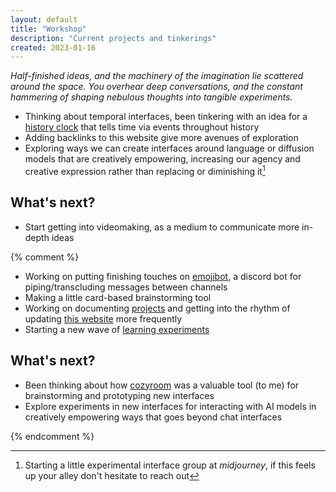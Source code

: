 ```yaml
---
layout: default
title: "Workshop"
description: "Current projects and tinkerings"
created: 2023-01-16
---
```


*Half-finished ideas, and the machinery of the imagination lie scattered around the space. You overhear deep conversations, and the constant hammering of shaping nebulous thoughts into tangible experiments.*

- Thinking about temporal interfaces, been tinkering with an idea for a [history clock](/@/history-clock) that tells time via events throughout history
- Adding backlinks to this website give more avenues of exploration
- Exploring ways we can create interfaces around language or diffusion models that are creatively empowering, increasing our agency and creative expression rather than replacing or diminishing it[^midjourney]

[^midjourney]: Starting a little experimental interface group at *midjourney*, if this feels up your alley don't hesitate to reach out

## What's next?

- Start getting into videomaking, as a medium to communicate more in-depth ideas

{% comment %}

- Working on putting finishing touches on [emojibot](/@/emojibot), a discord bot for piping/transcluding messages between channels
- Making a little card-based brainstorming tool
- Working on documenting [projects](/projects) and getting into the rhythm of updating [this website](/@/personal-website) more frequently
- Starting a new wave of [learning experiments](/learn)

## What's next?

- Been thinking about how [cozyroom](/@/cozyroom) was a valuable tool (to me) for brainstorming and prototyping new interfaces
- Explore experiments in new interfaces for interacting with AI models in creatively empowering ways that goes beyond chat interfaces

{% endcomment %}